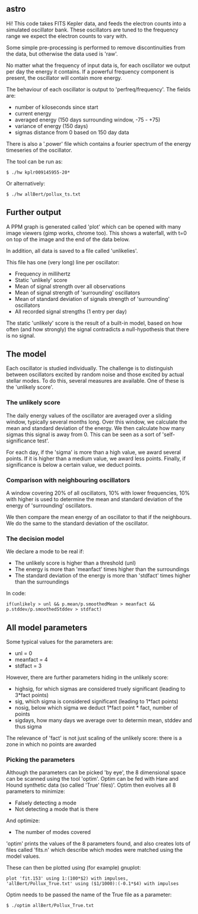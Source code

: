 ## astro
Hi! This code takes FITS Kepler data, and feeds the electron counts into a
simulated oscillator bank. These oscillators are tuned to the frequency
range we expect the electron counts to vary with.

Some simple pre-processing is performed to remove discontinuities from the
data, but otherwise the data used is 'raw'.

No matter what the frequency of input data is, for each oscillator we output
per day the energy it contains. If a powerful frequency component is
present, the oscillator will contain more energy.

The behaviour of each oscillator is output to 'perfreq/frequency'. The
fields are:
	
 * number of kiloseconds since start
 * current energy
 * averaged energy (150 days surrounding window, -75 - +75)
 * variance of energy (150 days)
 * sigmas distance from 0 based on 150 day data

There is also a '.power' file which contains a fourier spectrum of the
energy timeseries of the oscillator.

The tool can be run as:

	$ ./hw kplr009145955-20*

Or alternatively:

	$ ./hw allBert/pollux_ts.txt

## Further output
A PPM graph is generated called 'plot' which can be opened with many image
viewers (gimp works, chrome too). This shows a waterfall, with t=0 on top of
the image and the end of the data below.

In addition, all data is saved to a file called 'unlikelies'.

This file has one (very long) line per oscillator:

 * Frequency in millihertz
 * Static 'unlikely' score
 * Mean of signal strength over all observations
 * Mean of signal strength of 'surrounding' oscillators
 * Mean of standard deviation of signals strength of 'surrounding' oscillators
 * All recorded signal strengths (1 entry per day)

The static 'unlikely' score is the result of a built-in model, based on how
often (and how strongly) the signal contradicts a null-hypothesis that there
is no signal.

## The model
Each oscillator is studied individually. The challenge is to distinguish
between oscillators excited by random noise and those excited by actual
stellar modes. To do this, several measures are available. One of these is
the 'unlikely score'.

### The unlikely score
The daily energy values of the oscillator are averaged over a sliding
window, typically several months long.  Over this window, we calculate the
mean and standard deviation of the energy. We then calculate how many
sigmas this signal is away from 0. This can be seen as a sort of
'self-significance test'. 

For each day, if the 'sigma' is more than a high value, we award several
points. If it is higher than a medium value, we award less points. Finally,
if significance is below a certain value, we deduct points.

### Comparison with neighbouring oscillators
A window covering 20% of all oscillators, 10% with lower frequencies, 10%
with higher is used to determine the mean and standard deviation of the
energy of 'surrounding' oscillators.

We then compare the mean energy of an oscillator to that if the neighbours.
We do the same to the standard deviation of the oscillator.

### The decision model
We declare a mode to be real if:

 * The unlikely score is higher than a threshold (unl)
 * The energy is more than 'meanfact' times higher than the surroundings
 * The standard deviation of the energy is more than 'stdfact' times higher
   than the surroundings
 
In code:

    if(unlikely > unl && p.mean/p.smoothedMean > meanfact && p.stddev/p.smoothedStddev > stdfact)

## All model parameters
Some typical values for the parameters are:

 * unl = 0
 * meanfact = 4
 * stdfact = 3

However, there are further parameters hiding in the unlikely score:
 * highsig, for which sigmas are considered truely significant
   (leading to 3*fact points)
 * sig, which sigma is considered significant (leading to 1*fact
   points)
 * nosig, below which sigma we deduct 1*fact point
        * fact, number of points
 * sigdays, how many days we average over to determin mean, stddev
   and thus sigma

The relevance of 'fact' is not just scaling of the unlikely score: there is
a zone in which no points are awarded

### Picking the parameters
Although the parameters can be picked 'by eye', the 8 dimensional space can
be scanned using the tool 'optim'. Optim can be fed with Hare and Hound
synthetic data (so called 'True' files)'. Optim then evolves all 8
parameters to minimize:

 * Falsely detecting a mode
 * Not detecting a mode that is there

And optimize:

 * The number of modes covered

'optim' prints the values of the 8 parameters found, and also creates lots
of files called 'fits.n' which describe which modes were matched using the
model values.

These can then be plotted using (for example) gnuplot:

	plot 'fit.153' using 1:(100*$2) with impulses, 'allBert/Pollux_True.txt' using ($1/1000):(-0.1*$4) with impulses

Optim needs to be passed the name of the True file as a parameter:

	$ ./optim allBert/Pollux_True.txt


